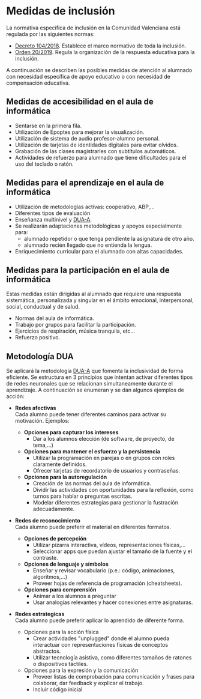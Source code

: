 # Medidas de inclusión

La normativa específica de inclusión en la Comunidad Valenciana está regulada por las siguientes normas:

  * [Decreto 104/2018](https://dogv.gva.es/datos/2018/08/07/pdf/2018_7822.pdf). Establece el marco normativo de toda la inclusión.
  * [Orden 20/2019](https://dogv.gva.es/datos/2019/05/03/pdf/2019_4442.pdf). Regula la organización de la respuesta educativa para la inclusión.

A continuación se describen las posibles medidas de atención al alumnado con necesidad específica de apoyo educativo o con necesidad de compensación educativa.

## Medidas de accesibilidad en el aula de informática

* Sentarse en la primera fila.
* Utilización de Epoptes para mejorar la visualización.
* Utilización de sistema de audio profesor-alumno personal.
* Utilización de tarjetas de identidades digitales para evitar olvidos.
* Grabación de las clases magistrarles con subtítulos automáticos.
* Actividades de refuerzo para alumnado que tiene dificultades para el uso del teclado o ratón.

## Medidas para el aprendizaje en el aula de informática

* Utilización de metodologías activas: cooperativo, ABP,...
* Diferentes tipos de evaluación
* Enseñanza multinivel y [DUA-A](https://portal.edu.gva.es/cefireinclusiva/es/dua-a-2/).
* Se realizarán adaptaciones metodológicas y apoyos especialmente para:
  * alumnado repetidor o que tenga pendiente la asignatura de otro año.
  * alumnado recién llegado que no entienda la lengua.
* Enriquecimiento curricular para el alumnado con altas capacidades.

## Medidas para la participación en el aula de informática

Estas medidas están dirigidas al alumnado que requiere una respuesta sistemática, personalizada y singular en el ámbito emocional, interpersonal, social, conductual y de salud.

* Normas del aula de informática.
* Trabajo por grupos para facilitar la participación.
* Ejercicios de respiración, música tranquila, etc...
* Refuerzo positivo.

## Metodología DUA

Se aplicará la metodología [DUA-A](https://portal.edu.gva.es/cefireinclusiva/es/dua-a-2/) que fomenta la inclusividad de forma eficiente. Se estructura en 3 principios que intentan activar diferentes tipos de redes neuronales que se relacionan simultaneamente durante el aprendizaje. A continuación se enumeran y se dan algunos ejemplos de acción: 

* **Redes afectivas**\
  Cada alumno puede tener diferentes caminos para activar su motivación. Ejemplos:
  * **Opciones para capturar los intereses**
    * Dar a los alumnos elección (de software, de proyecto, de tema,...)
  * **Opciones para mantener el esfuerzo y la persistencia**
    * Utilizar la programación en parejas o en grupos con roles claramente definidos.
    * Ofrecer tarjetas de recordatorio de usuarios y contraseñas.
  * **Opciones para la autoregulación**
    * Creación de las normas del aula de informática.
    * Dividir las actividades con oportunidades para la reflexión, como turnos para hablar o preguntas escritas.
    * Modelar diferentes estrategias para gestionar la fustración adecuadamente.

* **Redes de reconocimiento**\
  Cada alumno puede preferir el material en diferentes formatos.
  * **Opciones de percepción**
    * Utilizar pizarra interactiva, vídeos, representaciones físicas,...
    * Seleccionar apps que puedan ajustar el tamaño de la fuente y el contraste.
  * **Opciones de lenguaje y símbolos**
    * Enseñar y revisar vocabulario (p.e.: código, animaciones, algoritmos,...)
    * Proveer hojas de referencia de programación (cheatsheets).
  * **Opciones para comprensión**
    * Animar a los alumnos a preguntar
    * Usar analogías relevantes y hacer conexiones entre asignaturas.

* **Redes estrategicas**\
  Cada alumno puede preferir aplicar lo aprendido de diferente forma.
  * Opciones para la acción física
    * Crear actividades "unplugged" donde el alumno pueda interactuar con representaciones físicas de conceptos abstractos.
    * Utilizar tecnología asistiva, como diferentes tamaños de ratones o dispositivos táctiles.
  * Opciones para la expresión y la comunicación
    * Proveer listas de comprobación para comunicación y frases para colaborar, dar feedback y explicar el trabajo.
    * Incluir código inicial


